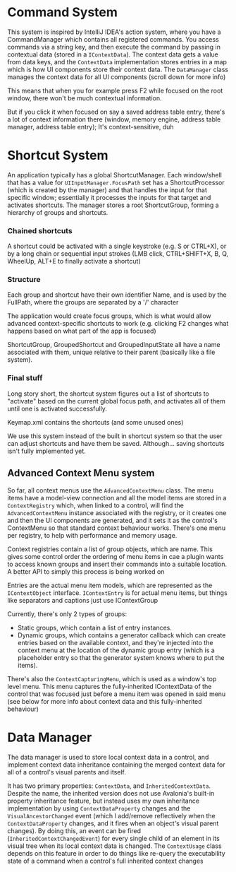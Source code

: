 ﻿# Command System

This system is inspired by IntelliJ IDEA's action system, where you have a CommandManager which contains all registered commands.
You access commands via a string key, and then execute the command by passing in contextual data (stored in a `IContextData`). The context data gets a
value from data keys, and the `ContextData` implementation stores entries in a map which is how UI components store their context data.
The `DataManager` class manages the context data for all UI components (scroll down for more info)

This means that when you for example press F2 while focused on the root window, there won't be much contextual information. 

But if you click it when focused on say a saved address table entry, there's a lot of context information there (window, memory engine, address table manager, address table entry); 
It's context-sensitive, duh

# Shortcut System

An application typically has a global ShortcutManager. Each window/shell that has a value for `UIInputManager.FocusPath` set has a ShortcutProcessor (which is created by the manager) and that handles the input for that specific window; 
essentially it processes the inputs for that target and activates shortcuts. The manager stores a root ShortcutGroup, forming a hierarchy of groups and shortcuts.

### Chained shortcuts
A shortcut could be activated with a single keystroke (e.g. S or CTRL+X), or by a long chain or sequential input strokes (LMB click, CTRL+SHIFT+X, B, Q, WheelUp, ALT+E to finally activate a shortcut)

### Structure
Each group and shortcut have their own identifier Name, and is used by the FullPath, where the groups are separated by a '/' character

The application would create focus groups, which is what would allow advanced context-specific shortcuts to work (e.g. clicking F2 changes what happens based on what part of the app is focused)

ShortcutGroup, GroupedShortcut and GroupedInputState all have a name associated with them, unique relative to their parent (basically like a file system).

### Final stuff
Long story short, the shortcut system figures out a list of shortcuts to "activate" based on the current global focus path, and activates all of them until
one is activated successfully.

Keymap.xml contains the shortcuts (and some unused ones)

We use this system instead of the built in shortcut system so that the user can adjust shortcuts and have them be saved. Although... saving shortcuts isn't fully implemented yet.

## Advanced Context Menu system

So far, all context menus use the `AdvancedContextMenu` class. The menu items have a model-view connection and all the model items are stored in a `ContextRegistry`
which, when linked to a control, will find the `AdvancedContextMenu` instance associated with the registry, or it creates one and then the UI components are generated,
and it sets it as the control's ContextMenu so that standard context behaviour works. There's one menu per registry, to help with performance and memory usage.

Context registries contain a list of group objects, which are name. This gives some control order the ordering of menu items
in cae a plugin wants to access known groups and insert their commands into a suitable location. A better API to simply this process
is being worked on

Entries are the actual menu item models, which are represented as the `IContextObject` interface.
`IContextEntry` is for actual menu items, but things like separators and captions just use IContextGroup

Currently, there's only 2 types of groups:

- Static groups, which contain a list of entry instances.
- Dynamic groups, which contains a generator callback which can create entries based on the available context, and they're injected into the context menu
  at the location of the dynamic group entry (which is a placeholder entry so that the generator system knows where to put the items).

There's also the `ContextCapturingMenu`, which is used as a window's top level menu. This menu captures the fully-inherited IContextData of the control
that was focused just before a menu item was opened in said menu (see below for more info about context data and this fully-inherited behaviour)

# Data Manager

The data manager is used to store local context data in a control, and implement context data inheritance containing the merged context data for all of a control's visual parents and itself.

It has two primary properties: `ContextData`, and `InheritedContextData`. Despite the name, the inherited version does not use Avalonia's built-in property inheritance feature, but instead
uses my own inheritance implementation by using `ContextDataProperty` changes and the `VisualAncestorChanged` event (which I add/remove reflectively when the `ContextDataProperty` changes,
and it fires when an object's visual parent changes). By doing this, an event can be fired (`InheritedContextChangedEvent`) for every single child of an element in its visual tree when its
local context data is changed. The `ContextUsage` class depends on this feature in order to do things like re-query the executability state of a command when a control's full inherited context changes
